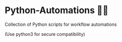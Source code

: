 # Python-Automations 🐍🤖
Collection of Python scripts for workflow automations

(Use python3 for secure compatibility)
